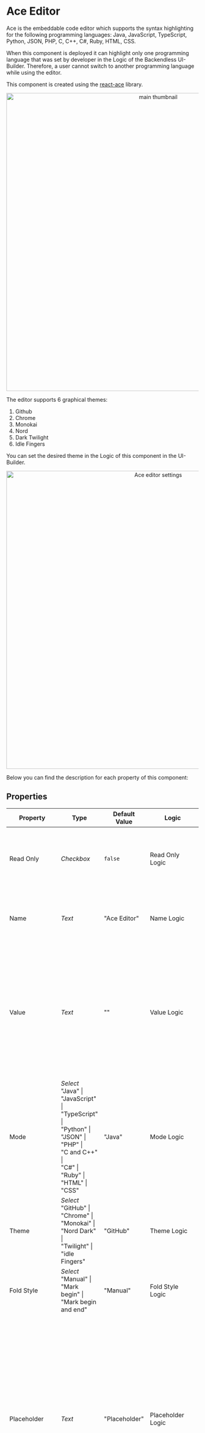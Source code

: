 # Ace Editor

Ace is the embeddable code editor which supports the syntax highlighting for the following programming languages: Java, JavaScript, TypeScript, Python, JSON, PHP, C, C++, C#, Ruby, HTML, CSS.

When this component is deployed it can highlight only one programming language that was set by developer in the Logic of the Backendless UI-Builder. Therefore, a user cannot switch to another programming language while using the editor. 

This component is created using the [react-ace](https://www.npmjs.com/package/react-ace) library.

<p align="center">
  <img src="./thumbnail.png" alt="main thumbnail" width="780"/>
</p>

The editor supports 6 graphical themes:
 1. Github
 2. Chrome
 3. Monokai
 4. Nord
 5. Dark Twilight
 6. Idle Fingers

You can set the desired theme in the Logic of this component in the UI-Builder.

<p align="center">
  <img src="./example-images/ace_editor_component_settings.jpg" alt="Ace editor settings" width="780"/>
</p>

Below you can find the description for each property of this component:

## Properties

| Property                | Type                                                                                                                                                                            | Default Value | Logic                         | Data Binding | UI Setting | Description                                                                                                                                                                                                                                                                                                              |
|-------------------------|---------------------------------------------------------------------------------------------------------------------------------------------------------------------------------|---------------|-------------------------------|--------------|------------|--------------------------------------------------------------------------------------------------------------------------------------------------------------------------------------------------------------------------------------------------------------------------------------------------------------------------|
| Read Only               | *Checkbox*                                                                                                                                                                      | `false`       | Read Only Logic               | YES          | YES        | This handler allows you to disable editing of the component value.                                                                                                                                                                                                                                                       |
| Name                    | *Text*                                                                                                                                                                          | "Ace Editor"  | Name Logic                    | NO           | YES        | This handler allows you to specify the name of the component.                                                                                                                                                                                                                                                            |
| Value                   | *Text*                                                                                                                                                                          | ""            | Value Logic                   | YES          | YES        | This handler allows you to add a default value to the component. This can be a code snippet which will be displayed to the user when the page is loaded.                                                                                                                                                                 |
| Mode                    | *Select* <br> "Java" \|<br> "JavaScript" \|<br> "TypeScript" \|<br> "Python" \|<br> "JSON" \|<br> "PHP" \|<br> "C and C++" \|<br> "C#" \|<br> "Ruby" \|<br> "HTML" \|<br> "CSS" | "Java"        | Mode Logic                    | YES          | YES        | This handler allows you to select the mode of the component.                                                                                                                                                                                                                                                             |
| Theme                   | *Select* <br> "GitHub" \|<br> "Chrome" \|<br> "Monokai" \|<br> "Nord Dark" \|<br> "Twilight" \|<br> "idle Fingers"                                                              | "GitHub"      | Theme Logic                   | YES          | YES        | This handler allows you to select the theme of the component.                                                                                                                                                                                                                                                            |
| Fold Style              | *Select* <br> "Manual" \|<br> "Mark begin" \|<br> "Mark begin and end"                                                                                                          | "Manual"      | Fold Style Logic              | NO           | YES        | This handler allows you to select the fold style.                                                                                                                                                                                                                                                                        |
| Placeholder             | *Text*                                                                                                                                                                          | "Placeholder" | Placeholder Logic             | NO           | YES        | This handler allows you to specify the placeholder for the component. The placeholder is a default value which is displayed to the user before any text is entered in the component on the page. This can be a simple statement such as "Insert your code".                                                              |
| Width                   | *Text*                                                                                                                                                                          | "750px"       | Width Logic                   | YES          | YES        | This handler allows you to specify the width of the component.                                                                                                                                                                                                                                                           |
| Height                  | *Text*                                                                                                                                                                          | "500px"       | Height Logic                  | YES          | YES        | This handler allows you to specify the height of the component.                                                                                                                                                                                                                                                          |
| Font Size               | *Number*                                                                                                                                                                        | 16            | Font Size Logic               | YES          | YES        | This handler allows you to specify the font size which affects the size of all text entered in the component on the page.                                                                                                                                                                                                |
| Tab Size                | *Number*                                                                                                                                                                        | 4             | Tab Size Logic                | NO           | YES        | The Tab Size represents the number of spaces in one Tab. For instance, the default value of this property is 4, hence if you enter the Tab button while in the editor, the component will add 4 spaces.                                                                                                                  |
| Print Margin Column     | *Number*                                                                                                                                                                        | 80            | Print Margin Column Logic     | NO           | YES        | This handler allows you to specify the print margin column.                                                                                                                                                                                                                                                              |
| Print Margin Visibility | *Checkbox*                                                                                                                                                                      | `true`        | Print Margin Visibility Logic | NO           | YES        | This handler allows you to control the visibility of the print margin.                                                                                                                                                                                                                                                   |
| Gutter Visibility       | *Checkbox*                                                                                                                                                                      | `true`        | Gutter Visibility Logic       | NO           | YES        | This handler allows you to control the visibility of the gutter.                                                                                                                                                                                                                                                         |
| Autocompletion          | *Checkbox*                                                                                                                                                                      | `false`       | Autocompletion Logic          | NO           | YES        | This handler allows adding auto-completion capability to the component. For example, if your code contains a few variables and functions, then while entering their names you will be prompted to select one of the options matching the name criteria in the interactive drop-down menu. This also applies to keywords. |
| Highlight Active Line   | *Checkbox*                                                                                                                                                                      | `true`        | Highlight Active Line Logic   | NO           | YES        | When this handler is activated, then the active line will be highlighted.                                                                                                                                                                                                                                                |
| Highlight Selected Word | *Checkbox*                                                                                                                                                                      | `false`       | Highlight Selected Word Logic | NO           | YES        | When this handler is activated, then the selected word will be highlighted.                                                                                                                                                                                                                                              |
| Show Invisibles         | *Checkbox*                                                                                                                                                                      | `false`       | Show Invisibles Logic         | NO           | YES        | When this handler is activated, it  highlights the empty spaces.                                                                                                                                                                                                                                                         |

## Events

| Name            | Triggers                                | Context Blocks          |
|-----------------|-----------------------------------------|-------------------------|
| On Change Event | when the value of the component changes | Value: `String`         |

## Actions

| Action          | Inputs                                  | Returns                 |
|-----------------|-----------------------------------------|-------------------------|
| Set Value       | Value: `String`                         |                         |
| Get Value       |                                         | `String`: current value |
